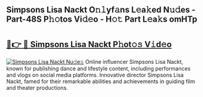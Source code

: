 ## Simpsons Lisa Nackt O𝚗𝚕yf𝚊ns L𝚎a𝚔ed N𝚞𝚍es - Part-48S P𝚑𝚘tos Vi𝚍𝚎o - H𝚘𝚝 Part L𝚎a𝚔s omHTp

# <h2><a href="http://kf8dvw.oniu.top/?m=Simpsons+Lisa+Nackt">🔗👉 🔴 Simpsons Lisa Nackt P𝚑ot𝚘𝚜 V𝚒d𝚎o</a></h2>

[![Simpsons Lisa Nackt Nu𝚍e𝚜](https://i.imgur.com/0qMVB7G.gif)](http://kf8dvw.oniu.top/?m=Simpsons+Lisa+Nackt)
Online influencer Simpsons Lisa Nackt, known for publishing dance and lifestyle content, including performances and vlogs on social media platforms. Innovative director Simpsons Lisa Nackt, famed for their remarkable abilities and achievements in guiding film and theater productions.  
